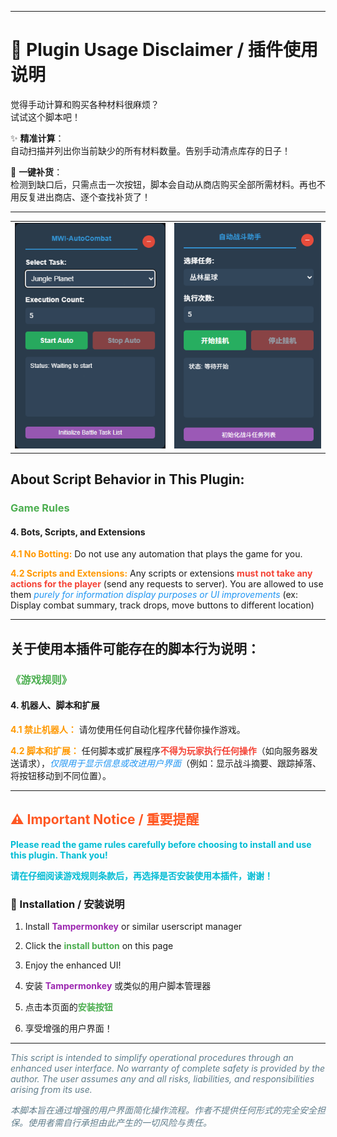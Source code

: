* * *

# 📜 Plugin Usage Disclaimer / 插件使用说明


觉得手动计算和购买各种材料很麻烦？  
试试这个脚本吧！

✨ ​**​精准计算​**​：  
自动扫描并列出你当前缺少的所有材料数量。告别手动清点库存的日子！

🛒 ​**​一键补货​**​：  
检测到缺口后，只需点击一次按钮，脚本会自动从商店购买全部所需材料。再也不用反复进出商店、逐个查找补货了！

* * *

|     |     |
|:---:|:---:|
| ![English Screenshot](img/2.png) | ![Chinese Screenshot](img/1.png) |

## About Script Behavior in This Plugin:

### <span style="color: #4CAF50;">Game Rules</span>

#### 4. **Bots, Scripts, and Extensions**

**<span style="color: #FF9800;">4.1 No Botting:</span>** Do not use any automation that plays the game for you.

**<span style="color: #FF9800;">4.2 Scripts and Extensions:</span>** Any scripts or extensions <span style="color: #F44336;">**must not take any actions for the player**</span> (send any requests to server). You are allowed to use them <span style="color: #2196F3;">*purely for information display purposes or UI improvements*</span> (ex: Display combat summary, track drops, move buttons to different location)

---

## 关于使用本插件可能存在的脚本行为说明：

### <span style="color: #4CAF50;">《游戏规则》</span>

#### 4. 机器人、脚本和扩展

**<span style="color: #FF9800;">4.1 禁止机器人：</span>** 请勿使用任何自动化程序代替你操作游戏。

**<span style="color: #FF9800;">4.2 脚本和扩展：</span>** 任何脚本或扩展程序<span style="color: #F44336;">**不得为玩家执行任何操作**</span>（如向服务器发送请求），<span style="color: #2196F3;">*仅限用于显示信息或改进用户界面*</span>（例如：显示战斗摘要、跟踪掉落、将按钮移动到不同位置）。

---

## <span style="color: #FF5722;">⚠️ Important Notice / 重要提醒</span>

<span style="color: #00BCD4;">**Please read the game rules carefully before choosing to install and use this plugin. Thank you!**</span>

<span style="color: #00BCD4;">**请在仔细阅读游戏规则条款后，再选择是否安装使用本插件，谢谢！**</span>


### 🔧 Installation / 安装说明

1. Install <span style="color: #9C27B0;">**Tampermonkey**</span> or similar userscript manager
2. Click the <span style="color: #4CAF50;">**install button**</span> on this page
3. Enjoy the enhanced UI!

1. 安装 <span style="color: #9C27B0;">**Tampermonkey**</span> 或类似的用户脚本管理器
2. 点击本页面的<span style="color: #4CAF50;">**安装按钮**</span>
3. 享受增强的用户界面！

---

<span style="color: #607D8B;">*This script is intended to simplify operational procedures through an enhanced user interface. No warranty of complete safety is provided by the author. The user assumes any and all risks, liabilities, and responsibilities arising from its use.​*</span>

<span style="color: #607D8B;">*本脚本旨在通过增强的用户界面简化操作流程。作者不提供任何形式的完全安全担保。使用者需自行承担由此产生的一切风险与责任。*</span>